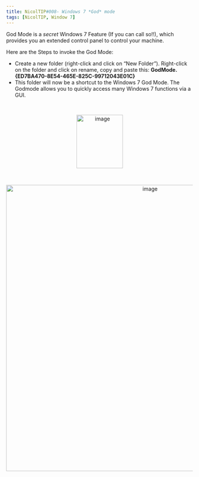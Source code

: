 ```yaml
---
title: NicolTIP#008- Windows 7 *God* mode
tags: [NicolTIP, Window 7]
---
```

<p>God Mode is a <em>secret </em>Windows 7 Feature (If you can call so!!), which provides you an extended control panel to control your machine.</p>  <p>Here are the Steps to invoke the God Mode:</p>  <ul>   <li>Create a new folder (right-click and click on “New Folder”). Right-click on the folder and click on rename, copy and paste this: <b>GodMode.{ED7BA470-8E54-465E-825C-99712043E01C}</b></li>    <li>This folder will now be a shortcut to the Windows 7 God Mode. The Godmode allows you to quickly access many Windows 7 functions via a GUI.</li> </ul>  <p align="center">&#160;</p>  <p align="center"><a href="https://msdnshared.blob.core.windows.net/media/TNBlogsFS/BlogFileStorage/blogs_msdn/nicold/WindowsLiveWriter/NicolTIP008Windows7Godmode_93AC/image_2.png" original-url="http://blogs.msdn.com/blogfiles/nicold/WindowsLiveWriter/NicolTIP008Windows7Godmode_93AC/image_2.png"><img style="border-bottom: 0px; border-left: 0px; display: inline; border-top: 0px; border-right: 0px" title="image" border="0" alt="image" src="https://msdnshared.blob.core.windows.net/media/TNBlogsFS/BlogFileStorage/blogs_msdn/nicold/WindowsLiveWriter/NicolTIP008Windows7Godmode_93AC/image_thumb.png" original-url="http://blogs.msdn.com/blogfiles/nicold/WindowsLiveWriter/NicolTIP008Windows7Godmode_93AC/image_thumb.png" width="125" height="144" /></a> </p>  <p align="center">&#160;</p>  <p align="center"><a href="https://msdnshared.blob.core.windows.net/media/TNBlogsFS/BlogFileStorage/blogs_msdn/nicold/WindowsLiveWriter/NicolTIP008Windows7Godmode_93AC/image_4.png" original-url="http://blogs.msdn.com/blogfiles/nicold/WindowsLiveWriter/NicolTIP008Windows7Godmode_93AC/image_4.png"><img style="border-bottom: 0px; border-left: 0px; display: inline; border-top: 0px; border-right: 0px" title="image" border="0" alt="image" src="https://msdnshared.blob.core.windows.net/media/TNBlogsFS/BlogFileStorage/blogs_msdn/nicold/WindowsLiveWriter/NicolTIP008Windows7Godmode_93AC/image_thumb_1.png" original-url="http://blogs.msdn.com/blogfiles/nicold/WindowsLiveWriter/NicolTIP008Windows7Godmode_93AC/image_thumb_1.png" width="761" height="772" /></a></p>
